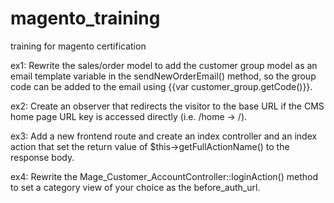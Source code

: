 # magento_training
training for magento certification

ex1:
Rewrite the sales/order model to add the customer group model as an email template variable in the sendNewOrderEmail() method,
so the group code can be added to the email using {{var customer_group.getCode()}}.

ex2:
Create an observer that redirects the visitor to the base URL if the CMS home page URL key is accessed directly (i.e. /home -> /).

ex3:
Add a new frontend route and create an index controller and an index action that set the return value of $this->getFullActionName() to the response body.

ex4:
Rewrite the Mage_Customer_AccountController::loginAction() method to set a category view of your choice as the before_auth_url.
